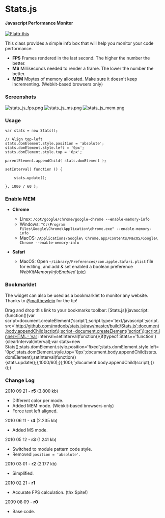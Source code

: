 Stats.js
========

#### Javascript Performance Monitor ####

[![Flattr this](http://api.flattr.com/button/button-compact-static-100x17.png)](http://flattr.com/thing/1993/stats-js)

This class provides a simple info box that will help you monitor your code performance.

* **FPS** Frames rendered in the last second. The higher the number the better.
* **MS** Milliseconds needed to render a frame. The lower the number the better.
* **MEM** Mbytes of memory allocated. Make sure it doesn't keep incrementing. (Webkit-based browsers only)

### Screenshots ###

![stats_js_fps.png](http://mrdoob.github.com/stats.js/assets/stats_js_fps.png) ![stats_js_ms.png](http://mrdoob.github.com/stats.js/assets/stats_js_ms.png)  ![stats_js_mem.png](http://mrdoob.github.com/stats.js/assets/stats_js_mem.png)

### Usage ###

	var stats = new Stats();

	// Align top-left
	stats.domElement.style.position = 'absolute';
	stats.domElement.style.left = '0px';
	stats.domElement.style.top = '0px';

	parentElement.appendChild( stats.domElement );

	setInterval( function () {

		stats.update();

	}, 1000 / 60 );

### Enable MEM ###

* **Chrome**
  * Linux: `/opt/google/chrome/google-chrome --enable-memory-info`
  * Windows: `"C:\Program Files\Google\Chrome\Application\chrome.exe" --enable-memory-info`
  * MacOS: `/Applications/Google\ Chrome.app/Contents/MacOS/Google\ Chrome --enable-memory-info`

* **Safari** 
  * MacOS: Open `~/Library/Preferences/com.apple.Safari.plist` file for editing, and add & set enabled a boolean preference *WebKitMemoryInfoEnabled* ([pic](http://mrdoob.github.com/stats.js/assets/safari_enablemem.png))

### Bookmarklet ###

The widget can also be used as a bookmarklet to monitor any website. Thanks to [@matthewlein](http://twitter.com/matthewlein) for the tip!

Drag and drop this link to your bookmarks toolbar: [Stats.js](javascript:(function(\){var script=document.createElement('script'\);script.type='text/javascript';script.src='http://github.com/mrdoob/stats.js/raw/master/build/Stats.js';document.body.appendChild(script\);script=document.createElement('script'\);script.innerHTML='var interval=setInterval(function(\){if(typeof Stats==\'function\'\){clearInterval(interval\);var stats=new Stats(\);stats.domElement.style.position=\'fixed\';stats.domElement.style.left=\'0px\';stats.domElement.style.top=\'0px\';document.body.appendChild(stats.domElement\);setInterval(function(\){stats.update(\);},1000/60\);}},100\);';document.body.appendChild(script\);}\)(\);)

### Change Log ###

2010 09 21 - **r5** (3.800 kb)

* Different color per mode.
* Added MEM mode. (Webkit-based browsers only)
* Force text left aligned.


2010 06 11 - **r4** (2.235 kb)

* Added MS mode.


2010 05 12 - **r3** (1.241 kb)

* Switched to module pattern code style.
* Removed `position = 'absolute'`.


2010 03 01 - **r2** (2.177 kb)

* Simplified.


2010 02 21 - **r1**

* Accurate FPS calculation. (thx Spite!)

 
2009 08 09 - **r0**

* Base code.
